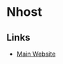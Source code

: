 # Nhost

<!--
https://github.com/usagizmo/nextjs-template
-->

## Links

- [Main Website](https://nhost.io/)
